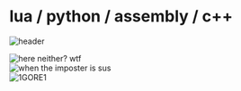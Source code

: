 # lua / python / assembly / c++
<img src="https://komarev.com/ghpvc/?username=Kopamed&color=0CCCCC" alt="header"><br>
<!--https://kopamed.cf <br>-->
<img src="https://github-readme-stats.vercel.app/api/top-langs/?username=1GORE1&layout=compact&theme=radical" alt="here neither? wtf"><br>
<img src="https://github-readme-stats.vercel.app/api?username=1GORE1&show_icons=true&theme=radical" alt="when the imposter is sus"><br>
<img src="https://github-readme-streak-stats.herokuapp.com/?user=1GORE1" alt="1GORE1"><br>
